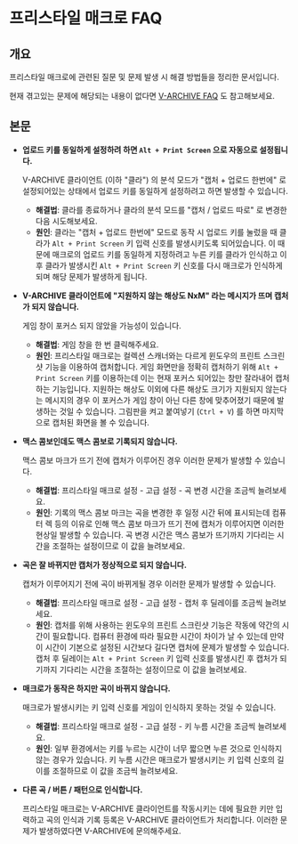 # 프리스타일 매크로 FAQ

## 개요

프리스타일 매크로에 관련된 질문 및 문제 발생 시 해결 방법들을 정리한 문서입니다.

현재 겪고있는 문제에 해당되는 내용이 없다면 [V-ARCHIVE FAQ](https://v-archive.net/info/client#faq) 도 참고해보세요.

## 본문

- **업로드 키를 동일하게 설정하려 하면 `Alt + Print Screen` 으로 자동으로 설정됩니다.**

  V-ARCHIVE 클라이언트 (이하 "클라") 의 분석 모드가 "캡처 + 업로드 한번에" 로 설정되어있는 상태에서 업로드 키를 동일하게 설정하려고 하면 발생할 수 있습니다.

  - **해결법**: 클라를 종료하거나 클라의 분석 모드를 "캡처 / 업로드 따로" 로 변경한 다음 시도해보세요.
  - **원인**: 클라는 "캡처 + 업로드 한번에" 모드로 동작 시 업로드 키를 눌렀을 때 클라가 `Alt + Print Screen` 키 입력 신호를 발생시키도록 되어있습니다. 이 때문에 매크로의 업로드 키를 동일하게 지정하려고 누른 키를 클라가 인식하고 이후 클라가 발생시킨 `Alt + Print Screen` 키 신호를 다시 매크로가 인식하게 되며 해당 문제가 발생하게 됩니다.

- **V-ARCHIVE 클라이언트에 "지원하지 않는 해상도 NxM" 라는 메시지가 뜨며 캡처가 되지 않습니다.**

  게임 창이 포커스 되지 않았을 가능성이 있습니다.

  - **해결법**: 게임 창을 한 번 클릭해주세요.
  - **원인**: 프리스타일 매크로는 컬렉션 스캐너와는 다르게 윈도우의 프린트 스크린샷 기능을 이용하여 캡처합니다. 게임 화면만을 정확히 캡처하기 위해 `Alt + Print Screen` 키를 이용하는데 이는 현재 포커스 되어있는 창만 잘라내어 캡처하는 기능입니다. 지원하는 해상도 이외에 다른 해상도 크기가 지원되지 않는다는 메시지의 경우 이 포커스가 게임 창이 아닌 다른 창에 맞추어졌기 때문에 발생하는 것일 수 있습니다. 그림판을 켜고 붙여넣기 (`Ctrl + V`) 를 하면 마지막으로 캡처된 화면을 볼 수 있습니다.

- **맥스 콤보인데도 맥스 콤보로 기록되지 않습니다.**

  맥스 콤보 마크가 뜨기 전에 캡처가 이루어진 경우 이러한 문제가 발생할 수 있습니다.

  - **해결법**: 프리스타일 매크로 설정 - 고급 설정 - 곡 변경 시간을 조금씩 늘려보세요.
  - **원인**: 기록의 맥스 콤보 마크는 곡을 변경한 후 일정 시간 뒤에 표시되는데 컴퓨터 렉 등의 이유로 인해 맥스 콤보 마크가 뜨기 전에 캡처가 이루어지면 이러한 현상일 발생할 수 있습니다. 곡 변경 시간은 맥스 콤보가 뜨기까지 기다리는 시간을 조절하는 설정이므로 이 값을 늘려보세요.

- **곡은 잘 바뀌지만 캡처가 정상적으로 되지 않습니다.**

  캡처가 이루어지기 전에 곡이 바뀌게될 경우 이러한 문제가 발생할 수 있습니다.

  - **해결법**: 프리스타일 매크로 설정 - 고급 설정 - 캡처 후 딜레이를 조금씩 늘려보세요.
  - **원인**: 캡처를 위해 사용하는 윈도우의 프린트 스크린샷 기능은 작동에 약간의 시간이 필요합니다. 컴퓨터 환경에 따라 필요한 시간이 차이가 날 수 있는데 만약 이 시간이 기본으로 설정된 시간보다 길다면 캡처에 문제가 발생할 수 있습니다. 캡처 후 딜레이는 `Alt + Print Screen` 키 입력 신호를 발생시킨 후 캡처가 되기까지 기다리는 시간을 조절하는 설정이므로 이 값을 늘려보세요.

- **매크로가 동작은 하지만 곡이 바뀌지 않습니다.**

  매크로가 발생시키는 키 입력 신호를 게임이 인식하지 못하는 것일 수 있습니다.

  - **해결법**: 프리스타일 매크로 설정 - 고급 설정 - 키 누름 시간을 조금씩 늘려보세요.
  - **원인**: 일부 환경에서는 키를 누르는 시간이 너무 짧으면 누른 것으로 인식하지 않는 경우가 있습니다. 키 누름 시간은 매크로가 발생시키는 키 입력 신호의 길이를 조절하므로 이 값을 조금씩 늘려보세요.

- **다른 곡 / 버튼 / 패턴으로 인식합니다.**

  프리스타일 매크로는 V-ARCHIVE 클라이언트를 작동시키는 데에 필요한 키만 입력하고 곡의 인식과 기록 등록은 V-ARCHIVE 클라이언트가 처리합니다. 이러한 문제가 발생하였다면 V-ARCHIVE에 문의해주세요.
